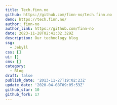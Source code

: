 ```yaml
---
title: Tech.finn.no
github: https://github.com/finn-no/tech.finn.no
demo: https://tech.finn.no/
author: finn-no
author_link: https://github.com/finn-no
date: 2023-11-28T02:41:32.329Z
description: Our technology blog
ssg:
  - Jekyll
css: []
ui: []
cms: []
category:
  - Blog
draft: false
publish_date: '2013-11-27T19:02:23Z'
update_date: '2020-04-08T09:05:53Z'
github_star: 10
github_fork: 17
---
```


